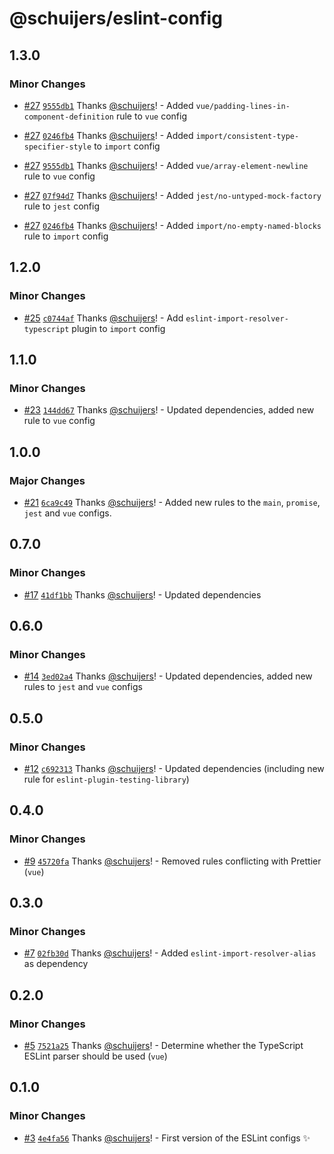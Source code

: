 # @schuijers/eslint-config

## 1.3.0

### Minor Changes

- [#27](https://github.com/schuijers/eslint-config/pull/27)
  [`9555db1`](https://github.com/schuijers/eslint-config/commit/9555db1a823b18bcbe6288697e7200f8198a62f9)
  Thanks [@schuijers](https://github.com/schuijers)! - Added
  `vue/padding-lines-in-component-definition` rule to `vue` config

- [#27](https://github.com/schuijers/eslint-config/pull/27)
  [`0246fb4`](https://github.com/schuijers/eslint-config/commit/0246fb44d7bcd870e0dbbccc9a0e942dceca0101)
  Thanks [@schuijers](https://github.com/schuijers)! - Added
  `import/consistent-type-specifier-style` to `import` config

- [#27](https://github.com/schuijers/eslint-config/pull/27)
  [`9555db1`](https://github.com/schuijers/eslint-config/commit/9555db1a823b18bcbe6288697e7200f8198a62f9)
  Thanks [@schuijers](https://github.com/schuijers)! - Added `vue/array-element-newline` rule to
  `vue` config

- [#27](https://github.com/schuijers/eslint-config/pull/27)
  [`07f94d7`](https://github.com/schuijers/eslint-config/commit/07f94d74e182c9b3e494bf191ad0861a547523d4)
  Thanks [@schuijers](https://github.com/schuijers)! - Added `jest/no-untyped-mock-factory` rule to
  `jest` config

- [#27](https://github.com/schuijers/eslint-config/pull/27)
  [`0246fb4`](https://github.com/schuijers/eslint-config/commit/0246fb44d7bcd870e0dbbccc9a0e942dceca0101)
  Thanks [@schuijers](https://github.com/schuijers)! - Added `import/no-empty-named-blocks` rule to
  `import` config

## 1.2.0

### Minor Changes

- [#25](https://github.com/schuijers/eslint-config/pull/25)
  [`c0744af`](https://github.com/schuijers/eslint-config/commit/c0744afb09b079454754816133891d2540991b0d)
  Thanks [@schuijers](https://github.com/schuijers)! - Add `eslint-import-resolver-typescript`
  plugin to `import` config

## 1.1.0

### Minor Changes

- [#23](https://github.com/schuijers/eslint-config/pull/23)
  [`144dd67`](https://github.com/schuijers/eslint-config/commit/144dd67af0dbd08ab78afc466ffb68df5f0b8a82)
  Thanks [@schuijers](https://github.com/schuijers)! - Updated dependencies, added new rule to `vue`
  config

## 1.0.0

### Major Changes

- [#21](https://github.com/schuijers/eslint-config/pull/21)
  [`6ca9c49`](https://github.com/schuijers/eslint-config/commit/6ca9c49fe1514583061076e57cbfb5e68fe452f0)
  Thanks [@schuijers](https://github.com/schuijers)! - Added new rules to the `main`, `promise`,
  `jest` and `vue` configs.

## 0.7.0

### Minor Changes

- [#17](https://github.com/schuijers/eslint-config/pull/17)
  [`41df1bb`](https://github.com/schuijers/eslint-config/commit/41df1bbdb5de2c49056c0249d048cb0e73f17c6e)
  Thanks [@schuijers](https://github.com/schuijers)! - Updated dependencies

## 0.6.0

### Minor Changes

- [#14](https://github.com/schuijers/eslint-config/pull/14)
  [`3ed02a4`](https://github.com/schuijers/eslint-config/commit/3ed02a4a73c904dc4378fa7c1e392acf07fe19c5)
  Thanks [@schuijers](https://github.com/schuijers)! - Updated dependencies, added new rules to
  `jest` and `vue` configs

## 0.5.0

### Minor Changes

- [#12](https://github.com/schuijers/eslint-config/pull/12)
  [`c692313`](https://github.com/schuijers/eslint-config/commit/c692313410112f7a1bbfead0cadaa92d98e91e41)
  Thanks [@schuijers](https://github.com/schuijers)! - Updated dependencies (including new rule for
  `eslint-plugin-testing-library`)

## 0.4.0

### Minor Changes

- [#9](https://github.com/schuijers/eslint-config/pull/9)
  [`45720fa`](https://github.com/schuijers/eslint-config/commit/45720faa552b769c1ccc5498f12ea10c18590c6d)
  Thanks [@schuijers](https://github.com/schuijers)! - Removed rules conflicting with Prettier
  (`vue`)

## 0.3.0

### Minor Changes

- [#7](https://github.com/schuijers/eslint-config/pull/7)
  [`02fb30d`](https://github.com/schuijers/eslint-config/commit/02fb30d54418137f55df4debb08b16b3d89aa21d)
  Thanks [@schuijers](https://github.com/schuijers)! - Added `eslint-import-resolver-alias` as
  dependency

## 0.2.0

### Minor Changes

- [#5](https://github.com/schuijers/eslint-config/pull/5)
  [`7521a25`](https://github.com/schuijers/eslint-config/commit/7521a25ef089afda8b9a763f41e603586c40843c)
  Thanks [@schuijers](https://github.com/schuijers)! - Determine whether the TypeScript ESLint
  parser should be used (`vue`)

## 0.1.0

### Minor Changes

- [#3](https://github.com/schuijers/eslint-config/pull/3)
  [`4e4fa56`](https://github.com/schuijers/eslint-config/commit/4e4fa567fa67f3eb0aedd0569f70aadfdd2af7ac)
  Thanks [@schuijers](https://github.com/schuijers)! - First version of the ESLint configs ✨
